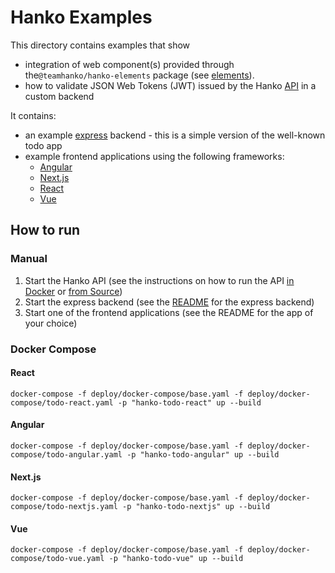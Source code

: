 # Hanko Examples

This directory contains examples that show

- integration of web component(s) provided through the`@teamhanko/hanko-elements` package (see [elements](../elements)).
- how to validate JSON Web Tokens (JWT) issued by the Hanko [API](../backend) in a custom backend

It contains:

- an example [express](express) backend - this is a simple version of the well-known todo app
- example frontend applications using the following frameworks:
  - [Angular](angular)
  - [Next.js](nextjs)
  - [React](react)
  - [Vue](vue)

## How to run
### Manual
1. Start the Hanko API (see the instructions on how to run the API [in Docker](../backend/README.md#Docker) or [from Source](../backend/README.md#from-source))
2. Start the express backend (see the [README](express) for the express backend)
3. Start one of the frontend applications (see the README for the app of your choice)

### Docker Compose

#### React
```
docker-compose -f deploy/docker-compose/base.yaml -f deploy/docker-compose/todo-react.yaml -p "hanko-todo-react" up --build
```
#### Angular
```
docker-compose -f deploy/docker-compose/base.yaml -f deploy/docker-compose/todo-angular.yaml -p "hanko-todo-angular" up --build
```
#### Next.js
```
docker-compose -f deploy/docker-compose/base.yaml -f deploy/docker-compose/todo-nextjs.yaml -p "hanko-todo-nextjs" up --build
```
#### Vue
```
docker-compose -f deploy/docker-compose/base.yaml -f deploy/docker-compose/todo-vue.yaml -p "hanko-todo-vue" up --build
```
